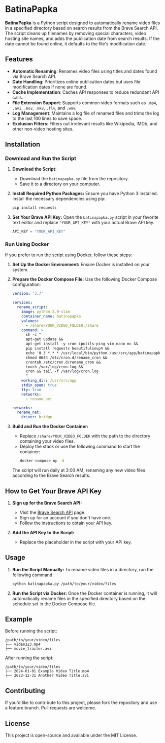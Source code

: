 
# BatinaPapka

**BatinaPapka** is a Python script designed to automatically rename video files in a specified directory based on search results from the Brave Search API. The script cleans up filenames by removing special characters, video hosting site names, and adds the publication date from search results. If the date cannot be found online, it defaults to the file's modification date.

## Features

- **Automatic Renaming**: Renames video files using titles and dates found via Brave Search API.
- **Date Handling**: Prioritizes online publication dates but uses file modification dates if none are found.
- **Cache Implementation**: Caches API responses to reduce redundant API calls.
- **File Extension Support**: Supports common video formats such as `.mp4`, `.avi`, `.mov`, `.mkv`, `.flv`, and `.wmv`.
- **Log Management**: Maintains a log file of renamed files and trims the log to the last 100 lines to save space.
- **Exclusion Filters**: Filters out irrelevant results like Wikipedia, IMDb, and other non-video hosting sites.

## Installation

### Download and Run the Script

1. **Download the Script:**
   - Download the `batinapapka.py` file from the repository.
   - Save it to a directory on your computer.

2. **Install Required Python Packages:**
   Ensure you have Python 3 installed. Install the necessary dependencies using pip:
   ```bash
   pip install requests
   ```

3. **Set Your Brave API Key:**
   Open the `batinapapka.py` script in your favorite text editor and replace `"YOUR_API_KEY"` with your actual Brave API key.

   ```python
   API_KEY = "YOUR_API_KEY"
   ```

### Run Using Docker

If you prefer to run the script using Docker, follow these steps:

1. **Set Up the Docker Environment:**
   Ensure Docker is installed on your system.

2. **Prepare the Docker Compose File:**
   Use the following Docker Compose configuration:

   ```yaml
   version: '3.7'

   services:
     rename_script:
       image: python:3.9-slim
       container_name: batinapapka
       volumes:
         - /share/YOUR_VIDEO_FOLDER:/share
       command: >
         sh -c "
         apt-get update && 
         apt-get install -y cron iputils-ping vim nano mc &&
         pip install requests beautifulsoup4 &&
         echo '0 3 * * * /usr/local/bin/python /usr/src/app/batinapapka.py /share >> /var/log/cron.log 2>&1' > /etc/cron.d/rename_cron &&
         chmod 0644 /etc/cron.d/rename_cron &&
         crontab /etc/cron.d/rename_cron &&
         touch /var/log/cron.log &&
         cron && tail -f /var/log/cron.log
         "
       working_dir: /usr/src/app
       stdin_open: true
       tty: true
       networks:
         - rename_net

   networks:
     rename_net:
       driver: bridge
   ```

3. **Build and Run the Docker Container:**
   - Replace `/share/YOUR_VIDEO_FOLDER` with the path to the directory containing your video files.
   - Deploy the stack or use the following command to start the container:
     ```bash
     docker-compose up -d
     ```

   The script will run daily at 3:00 AM, renaming any new video files according to the Brave Search results.

## How to Get Your Brave API Key

1. **Sign up for the Brave Search API:**
   - Visit the [Brave Search API](https://brave.com/search/api/) page.
   - Sign up for an account if you don't have one.
   - Follow the instructions to obtain your API key.

2. **Add the API Key to the Script:**
   - Replace the placeholder in the script with your API key.

## Usage

1. **Run the Script Manually:**
   To rename video files in a directory, run the following command:

   ```bash
   python batinapapka.py /path/to/your/video/files
   ```

2. **Run the Script via Docker:**
   Once the Docker container is running, it will automatically rename files in the specified directory based on the schedule set in the Docker Compose file.

## Example

Before running the script:
```
/path/to/your/video/files
├── video123.mp4
├── movie_trailer.avi
```

After running the script:
```
/path/to/your/video/files
├── 2024-01-01 Example Video Title.mp4
├── 2023-12-31 Another Video Title.avi
```

## Contributing

If you'd like to contribute to this project, please fork the repository and use a feature branch. Pull requests are welcome.

## License

This project is open-source and available under the MIT License.
